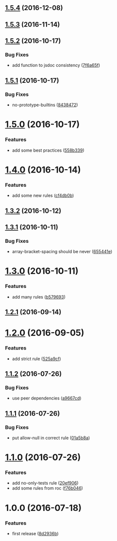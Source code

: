 <a name="1.5.4"></a>
## [1.5.4](https://github.com/cheminfo/eslint-config/compare/v1.5.3...v1.5.4) (2016-12-08)



<a name="1.5.3"></a>
## [1.5.3](https://github.com/cheminfo/eslint-config/compare/v1.5.2...v1.5.3) (2016-11-14)



<a name="1.5.2"></a>
## [1.5.2](https://github.com/cheminfo/eslint-config/compare/v1.5.1...v1.5.2) (2016-10-17)


### Bug Fixes

* add function to jsdoc consistency ([7f6a65f](https://github.com/cheminfo/eslint-config/commit/7f6a65f))



<a name="1.5.1"></a>
## [1.5.1](https://github.com/cheminfo/eslint-config/compare/v1.5.0...v1.5.1) (2016-10-17)


### Bug Fixes

* no-prototype-builtins ([8438472](https://github.com/cheminfo/eslint-config/commit/8438472))



<a name="1.5.0"></a>
# [1.5.0](https://github.com/cheminfo/eslint-config/compare/v1.4.0...v1.5.0) (2016-10-17)


### Features

* add some best practices ([558b339](https://github.com/cheminfo/eslint-config/commit/558b339))



<a name="1.4.0"></a>
# [1.4.0](https://github.com/cheminfo/eslint-config/compare/v1.3.2...v1.4.0) (2016-10-14)


### Features

* add some new rules ([cf4db0b](https://github.com/cheminfo/eslint-config/commit/cf4db0b))



<a name="1.3.2"></a>
## [1.3.2](https://github.com/cheminfo/eslint-config/compare/v1.3.1...v1.3.2) (2016-10-12)



<a name="1.3.1"></a>
## [1.3.1](https://github.com/cheminfo/eslint-config/compare/v1.3.0...v1.3.1) (2016-10-11)


### Bug Fixes

* array-bracket-spacing should be never ([655441e](https://github.com/cheminfo/eslint-config/commit/655441e))



<a name="1.3.0"></a>
# [1.3.0](https://github.com/cheminfo/eslint-config/compare/v1.2.1...v1.3.0) (2016-10-11)


### Features

* add many rules ([b579693](https://github.com/cheminfo/eslint-config/commit/b579693))



<a name="1.2.1"></a>
## [1.2.1](https://github.com/cheminfo/eslint-config/compare/v1.2.0...v1.2.1) (2016-09-14)



<a name="1.2.0"></a>
# [1.2.0](https://github.com/cheminfo/eslint-config/compare/v1.1.2...v1.2.0) (2016-09-05)


### Features

* add strict rule ([525a9cf](https://github.com/cheminfo/eslint-config/commit/525a9cf))



<a name="1.1.2"></a>
## [1.1.2](https://github.com/cheminfo/eslint-config/compare/v1.1.1...v1.1.2) (2016-07-26)


### Bug Fixes

* use peer dependencies ([a9667cd](https://github.com/cheminfo/eslint-config/commit/a9667cd))



<a name="1.1.1"></a>
## [1.1.1](https://github.com/cheminfo/eslint-config/compare/v1.1.0...v1.1.1) (2016-07-26)


### Bug Fixes

* put allow-null in correct rule ([01a5b8a](https://github.com/cheminfo/eslint-config/commit/01a5b8a))



<a name="1.1.0"></a>
# [1.1.0](https://github.com/cheminfo/eslint-config/compare/v1.0.0...v1.1.0) (2016-07-26)


### Features

* add no-only-tests rule ([20ef906](https://github.com/cheminfo/eslint-config/commit/20ef906))
* add some rules from roc ([f76b046](https://github.com/cheminfo/eslint-config/commit/f76b046))



<a name="1.0.0"></a>
# 1.0.0 (2016-07-18)


### Features

* first release ([8d2936b](https://github.com/cheminfo/eslint-config/commit/8d2936b))



